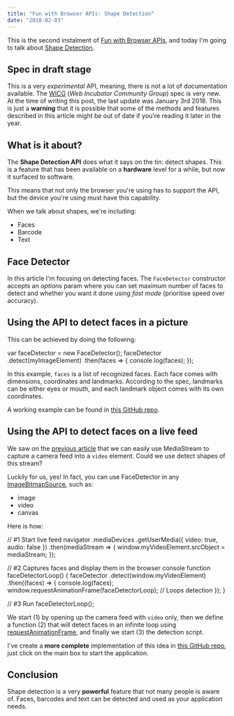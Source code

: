 ```yaml
---
title: "Fun with Browser APIs: Shape Detection"
date: "2018-02-03"
---
```


This is the second instalment of [Fun with Browser APIs](http://jpedroribeiro.com/tag/apis/), and today I'm going to talk about [Shape Detection](https://wicg.github.io/shape-detection-api/#api).

## Spec in draft stage

This is a very _experimental_ API, meaning, there is not a lot of documentation available. The [WICG](https://www.w3.org/community/wicg/) (_Web Incubator Community Group_) spec is very new. At the time of writing this post, the last update was January 3rd 2018. This is just a **warning** that it is possible that some of the methods and features described in this article might be out of date if you're reading it later in the year.

## What is it about?

The **Shape Detection API** does what it says on the tin: detect shapes. This is a feature that has been available on a **hardware** level for a while, but now it surfaced to software.

This means that not only the browser you're using has to support the API, but the device you're using must have this capability.

When we talk about shapes, we're including:

- Faces
- Barcode
- Text

## Face Detector

In this article I'm focusing on detecting faces. The `FaceDetector` constructor accepts an _options_ param where you can set maximum number of faces to detect and whether you want it done using _fast mode_ (prioritise speed over accuracy).

## Using the API to detect faces in a picture

This can be achieved by doing the following:

var faceDetector = new FaceDetector();
  faceDetector
    .detect(myImageElement)
    .then(faces => {
       console.log(faces);
    });

In this example, `faces` is a list of recognized faces. Each face comes with dimensions, coordinates and landmarks. According to the spec, landmarks can be either eyes or mouth, and each landmark object comes with its own coordinates.

A working example can be found in [this GitHub repo](https://github.com/jpedroribeiro/FunWithBrowserAPIs/tree/master/shapedetection/trek).

## Using the API to detect faces on a live feed

We saw on the [previous article](http://jpedroribeiro.com/2018/01/fun-with-browser-apis-media-stream-image-capture/) that we can easily use MediaStream to capture a camera feed into a `video` element. Could we use detect shapes of this stream?

Luckily for us, yes! In fact, you can use FaceDetector in any [ImageBitmapSource](https://html.spec.whatwg.org/multipage/imagebitmap-and-animations.html#imagebitmapsource), such as:

- image
- video
- canvas

Here is how:

// #1 Start live feed
navigator
  .mediaDevices
  .getUserMedia({ video: true, audio: false })
  .then(mediaStream => {
    window.myVideoElement.srcObject = mediaStream;
  });

// #2 Captures faces and display them in the browser console
function faceDetectorLoop() {
  faceDetector
    .detect(window.myVideoElement)
    .then((faces) => {
      console.log(faces);
      window.requestAnimationFrame(faceDetectorLoop); // Loops detection
    });
}

// #3 Run
faceDetectorLoop();

We start (1) by opening up the camera feed with `video` only, then we define a function (2) that will detect faces in an infinite loop using [requestAnimationFrame](https://developer.mozilla.org/en-US/docs/Web/API/window/requestAnimationFrame), and finally we start (3) the detection script.

I've create a **more complete** implementation of this idea in [this GitHub repo](https://github.com/jpedroribeiro/FunWithBrowserAPIs/tree/master/shapedetection/live), just click on the main box to start the application.

## Conclusion

Shape detection is a very **powerful** feature that not many people is aware of. Faces, barcodes and text can be detected and used as your application needs.
